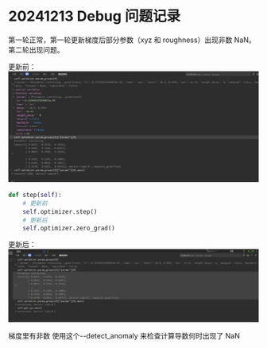# 20241213 Debug 问题记录

第一轮正常，第一轮更新梯度后部分参数（xyz 和 roughness）出现非数 NaN。
第二轮出现问题。

更新前：
![alt text](./pic/image.png)

```python
def step(self):
    # 更新前
    self.optimizer.step()
    # 更新后
    self.optimizer.zero_grad()
```

更新后：
![alt text](./pic/image1.png)

梯度里有非数
使用这个--detect_anomaly 来检查计算导数何时出现了 NaN
